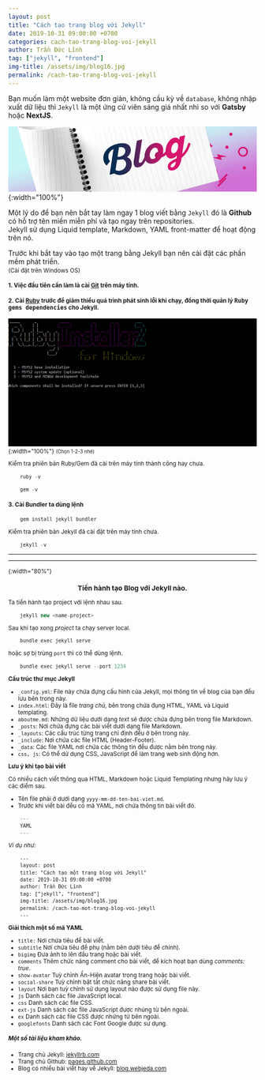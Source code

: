 ```yaml
---
layout: post
title: "Cách tạo trang blog với Jekyll"
date: 2019-10-31 09:00:00 +0700
categories: cach-tao-trang-blog-voi-jekyll
author: Trần Đức Lĩnh
tag: ["jekyll", "frontend"]
img-title: /assets/img/blog16.jpg
permalink: /cach-tao-trang-blog-voi-jekyll
---
```

Bạn muốn làm một website đơn giản, không cầu kỳ về `database`, không nhập xuất dữ liệu thì `Jekyll` là một ứng cử viên sáng giá nhất nhì so với **Gatsby** hoặc **NextJS**.

![image-title-here](/assets/img/img-post/setup-jekyll/create-jekyll.jpg){:width="100%"}

Một lý do để bạn nên bắt tay làm ngay 1 blog viết bằng `Jekyll` đó là **Github** có hỗ trợ tên miền miễn phí và tạo ngay trên repositories.<br/>
Jekyll sử dụng Liquid template, Markdown, YAML front-matter để hoạt động trên nó.

Trước khi bắt tay vào tạo một trang bằng Jekyll bạn nên cài đặt các phần mềm phát triển.<br/>
<small>(Cài đặt trên Windows OS)

#### 1. Việc đầu tiên cần làm là cài [Git](https://git-scm.com/download) trên máy tính.
#### 2. Cài [Ruby](https://www.ruby-lang.org/en/downloads/) trước để giảm thiểu quá trình phát sinh lỗi khi chạy, đồng thời quản lý <kbd>Ruby gems dependencies</kbd> cho Jekyll.

![image-title-here](/assets/img/img-post/setup-jekyll/install-ruby.jpg){:width="100%"}
<small>(Chọn 1-2-3 nhé)</small>

Kiểm tra phiên bản Ruby/Gem đã cài trên máy tính thành công hay chưa.

```js
    ruby -v
```

```js
    gem -v
```

#### 3. Cài Bundler ta dùng lệnh

```js
    gem install jekyll bundler
```

Kiểm tra phiên bản Jekyll đã cài đặt trên máy tính chưa.

```js
    jekyll -v
```

<hr/>
<hr/>{:width="80%"}


### <center>Tiến hành tạo Blog với Jekyll nào.</center>

Ta tiến hành tạo project với lệnh nhau sau.

```js
    jekyll new <name-project>
```

Sau khi tạo xong *project* ta chạy server local.

```js
    bundle exec jekyll serve
```

hoặc sợ bị trùng `port` thì có thể dùng lệnh.

```js
    bundle exec jekyll serve --port 1234
```

**Cấu trúc thư mục Jekyll**

* `_config.yml`: File này chứa đựng cấu hình của Jekyll, mọi thông tin về blog của bạn đều lưu bên trong này.
* `index.html`: Đây là file *trang chủ*, bên trong chứa đụng HTML, YAML và Liquid templating.
* `aboutme.md`: Những dữ liệu dưới dạng *text* sẽ được chứa đựng bên trong file Markdown.
* `_posts`: Nơi chứa đựng các bài viết dưới dạng file Markdown.
* `_layouts`: Các cấu trúc từng trang chỉ định đều ở bên trong này.
* `_include`: Nơi chứa các file HTML (Header-Footer).
* `_data`: Các file YAML nơi chứa các thông tin đều được nằm bên trong này.
* `css, js`: Có thể dử dụng CSS, JavaScript để làm trang web sinh động hơn.

**Lưu ý khi tạo bài viết**

Có nhiều cách viết thông qua HTML, Markdown hoặc Liquid Templating nhưng hãy lưu ý các điểm sau.
* Tên file phải ở dưới dạng `yyyy-mm-dd-ten-bai-viet.md`.
* Trước khi viết bài đều có mã YAML, nơi chứa thông tin bài viết đó.

```js
    ---
    YAML
    ---
```

*Ví dụ như:*

```html
    ---
    layout: post
    title: "Cách tạo một trang blog với Jekyll"
    date: 2019-10-31 09:00:00 +0700
    author: Trần Đức Lĩnh
    tag: ["jekyll", "frontend"]
    img-title: /assets/img/blog16.jpg
    permalink: /cach-tao-mot-trang-blog-voi-jekyll
    ---
```

**Giải thích một số mã YAML**

* `title:` Nơi chứa tiêu đề bài viết.
* `subtitle` Nơi chứa tiêu đề phụ (nằm bên dưới tiêu đề chính).
* `bigimg` Đưa ảnh to lên đầu trang hoặc bài viết.
* `comments` Thêm chức năng comment cho bài viết, để kích hoạt bạn dùng *comments: true*.
* `show-avatar` Tuỳ chỉnh Ẩn-Hiện avatar trong trang hoặc bài viết.
* `social-share` Tuỳ chỉnh bật tắt chức năng share bài viết.
* `layout` Nơi bạn tuỳ chỉnh sử dụng layout nào được sử dụng file này.
* `js` Danh sách các file JavaScript local.
* `css` Danh sách các file CSS.
* `ext-js` Danh sách các file JavaScript được nhúng từ bên ngoài.
* `ex` Danh sách các file CSS được nhứng từ bên ngoài.
* `googlefonts` Danh sách các Font Google được sư dụng.

##### Một số tài liệu kham khảo.

* Trang chủ Jekyll: [jekyllrb.com](https://jekyllrb.com/)
* Trang chủ Github: [pages.github.com](https://pages.github.com/)
* Blog có nhiều bài viết hay về Jekyll: [blog.webjeda.com](https://blog.webjeda.com/)
